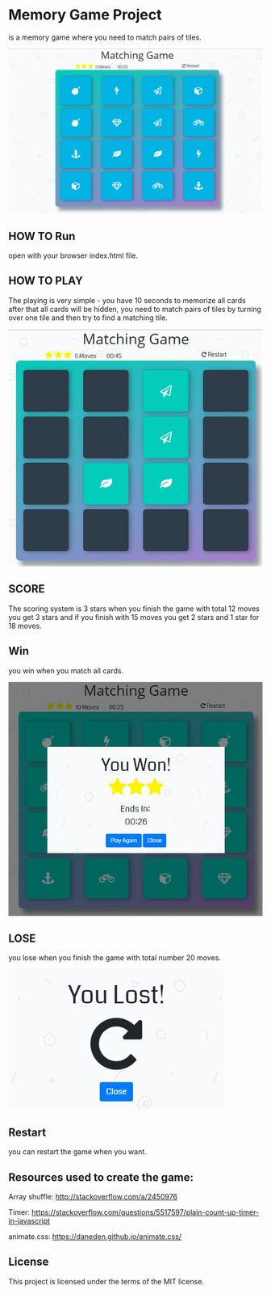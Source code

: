 # Memory Game Project
 is a memory game where you need to match pairs of tiles.
 
<img src="https://github.com/ahmedragabshaban/Memory-Game/blob/master/game.JPG">


## HOW TO Run
open with your browser index.html file.

## HOW TO PLAY
The playing is very simple - you have 10 seconds to memorize all cards after that all cards will be hidden, you need to match pairs of tiles by turning over one tile and then try to find a matching tile.

<img src="https://github.com/ahmedragabshaban/Memory-Game/blob/master/finish.JPG">

## SCORE
The scoring system is 3 stars when you finish the game with total 12 moves you get 3 stars
and if you finish with 15 moves you get 2 stars and 1 star for 18 moves.

## Win
you win when you match all cards.

<img src="https://github.com/ahmedragabshaban/Memory-Game/blob/master/win.JPG">

## LOSE
you lose when you finish the game with total number 20 moves.

<img src="https://github.com/ahmedragabshaban/Memory-Game/blob/master/lose.JPG">

## Restart
you can restart the game when you want.

## Resources used to create the game:

Array shuffle:
http://stackoverflow.com/a/2450976

Timer:
https://stackoverflow.com/questions/5517597/plain-count-up-timer-in-javascript

animate.css:
https://daneden.github.io/animate.css/

## License
This project is licensed under the terms of the MIT license.
